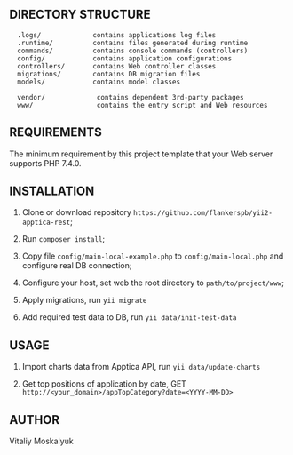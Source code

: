 

DIRECTORY STRUCTURE
-------------------

      .logs/             contains applications log files
      .runtime/          contains files generated during runtime
      commands/          contains console commands (controllers)
      config/            contains application configurations
      controllers/       contains Web controller classes
      migrations/        contains DB migration files
      models/            contains model classes

      vendor/             contains dependent 3rd-party packages
      www/                contains the entry script and Web resources


REQUIREMENTS
------------

The minimum requirement by this project template that your Web server supports PHP 7.4.0.


INSTALLATION
------------

1. Clone or download repository `https://github.com/flankerspb/yii2-apptica-rest`;

1. Run `composer install`;

1. Copy file `config/main-local-example.php` to `config/main-local.php` and configure real DB connection;

1. Configure your host, set web the root directory to `path/to/project/www`;

1. Apply migrations, run `yii migrate`

1. Add required test data to DB, run `yii data/init-test-data`


USAGE
------------

1. Import charts data from Apptica API, run `yii data/update-charts`

1. Get top positions of application by date, GET `http://<your_domain>/appTopCategory?date=<YYYY-MM-DD>`


AUTHOR
------------
Vitaliy Moskalyuk
